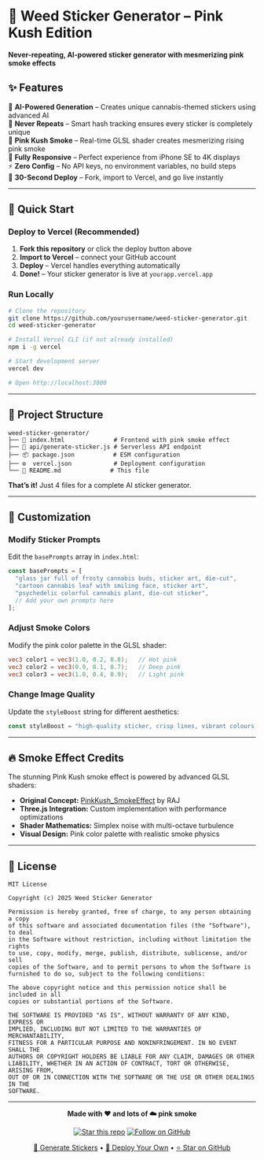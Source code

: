 # 🌿 Weed Sticker Generator – Pink Kush Edition

**Never-repeating, AI-powered sticker generator with mesmerizing pink smoke effects**

## ✨ Features

🎨 **AI-Powered Generation** – Creates unique cannabis-themed stickers using advanced AI  
🔄 **Never Repeats** – Smart hash tracking ensures every sticker is completely unique  
💨 **Pink Kush Smoke** – Real-time GLSL shader creates mesmerizing rising pink smoke  
📱 **Fully Responsive** – Perfect experience from iPhone SE to 4K displays  
⚡ **Zero Config** – No API keys, no environment variables, no build steps  
🚀 **30-Second Deploy** – Fork, import to Vercel, and go live instantly

-----

## 🚀 Quick Start

### Deploy to Vercel (Recommended)

1. **Fork this repository** or click the deploy button above
1. **Import to Vercel** – connect your GitHub account
1. **Deploy** – Vercel handles everything automatically
1. **Done!** – Your sticker generator is live at `yourapp.vercel.app`

### Run Locally

```bash
# Clone the repository
git clone https://github.com/yourusername/weed-sticker-generator.git
cd weed-sticker-generator

# Install Vercel CLI (if not already installed)
npm i -g vercel

# Start development server
vercel dev

# Open http://localhost:3000
```

-----

## 📁 Project Structure

```
weed-sticker-generator/
├── 📄 index.html              # Frontend with pink smoke effect
├── 🔧 api/generate-sticker.js # Serverless API endpoint
├── 📦 package.json           # ESM configuration
├── ⚙️  vercel.json            # Deployment configuration
└── 📖 README.md              # This file
```

**That’s it!** Just 4 files for a complete AI sticker generator.

-----

## 🎨 Customization

### Modify Sticker Prompts

Edit the `basePrompts` array in `index.html`:

```javascript
const basePrompts = [
  "glass jar full of frosty cannabis buds, sticker art, die-cut",
  "cartoon cannabis leaf with smiling face, sticker art",
  "psychedelic colorful cannabis plant, die-cut sticker",
  // Add your own prompts here
];
```

### Adjust Smoke Colors

Modify the pink color palette in the GLSL shader:

```glsl
vec3 color1 = vec3(1.0, 0.2, 0.8);   // Hot pink
vec3 color2 = vec3(0.9, 0.1, 0.7);   // Deep pink  
vec3 color3 = vec3(1.0, 0.4, 0.9);   // Light pink
```

### Change Image Quality

Update the `styleBoost` string for different aesthetics:

```javascript
const styleBoost = "high-quality sticker, crisp lines, vibrant colours, die-cut, white border, 2D flat illustration";
```

-----

## 🔥 Smoke Effect Credits

The stunning Pink Kush smoke effect is powered by advanced GLSL shaders:

- **Original Concept:** [PinkKush_SmokeEffect](https://github.com/rajshah9305/PinkKush_SmokeEffect) by RAJ
- **Three.js Integration:** Custom implementation with performance optimizations
- **Shader Mathematics:** Simplex noise with multi-octave turbulence
- **Visual Design:** Pink color palette with realistic smoke physics

-----

## 📜 License

```
MIT License

Copyright (c) 2025 Weed Sticker Generator

Permission is hereby granted, free of charge, to any person obtaining a copy
of this software and associated documentation files (the "Software"), to deal
in the Software without restriction, including without limitation the rights
to use, copy, modify, merge, publish, distribute, sublicense, and/or sell
copies of the Software, and to permit persons to whom the Software is
furnished to do so, subject to the following conditions:

The above copyright notice and this permission notice shall be included in all
copies or substantial portions of the Software.

THE SOFTWARE IS PROVIDED "AS IS", WITHOUT WARRANTY OF ANY KIND, EXPRESS OR
IMPLIED, INCLUDING BUT NOT LIMITED TO THE WARRANTIES OF MERCHANTABILITY,
FITNESS FOR A PARTICULAR PURPOSE AND NONINFRINGEMENT. IN NO EVENT SHALL THE
AUTHORS OR COPYRIGHT HOLDERS BE LIABLE FOR ANY CLAIM, DAMAGES OR OTHER
LIABILITY, WHETHER IN AN ACTION OF CONTRACT, TORT OR OTHERWISE, ARISING FROM,
OUT OF OR IN CONNECTION WITH THE SOFTWARE OR THE USE OR OTHER DEALINGS IN THE
SOFTWARE.
```
-----

<div align="center">

**Made with ❤️ and lots of ☁️ pink smoke**

[![Star this repo](https://img.shields.io/github/stars/yourusername/weed-sticker-generator?style=social)](https://github.com/yourusername/weed-sticker-generator/stargazers)
[![Follow on GitHub](https://img.shields.io/github/followers/yourusername?style=social)](https://github.com/yourusername)

[🌿 Generate Stickers](https://stickergenerator.vercel.app) • [🚀 Deploy Your Own](https://vercel.com/new/clone?repository-url=https://github.com/yourusername/weed-sticker-generator) • [⭐ Star on GitHub](https://github.com/yourusername/weed-sticker-generator)

</div>
